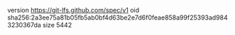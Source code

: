 version https://git-lfs.github.com/spec/v1
oid sha256:2a3ee75a81b05fb5ab0bf4d63be2e7d6f0feae858a99f25393ad9843230367da
size 5442
